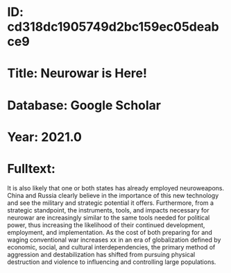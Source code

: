 # ID: cd318dc1905749d2bc159ec05deabce9
# Title: Neurowar is Here!
# Database: Google Scholar
# Year: 2021.0
# Fulltext:
It is also likely that one or both states has already employed neuroweapons.
China and Russia clearly believe in the importance of this new technology and see the military and strategic potential it offers.
Furthermore, from a strategic standpoint, the instruments, tools, and impacts necessary for neurowar are increasingly similar to the same tools needed for political power, thus increasing the likelihood of their continued development, employment, and implementation.
As the cost of both preparing for and waging conventional war increases xx in an era of globalization defined by economic, social, and cultural interdependencies, the primary method of aggression and destabilization has shifted from pursuing physical destruction and violence to influencing and controlling large populations.